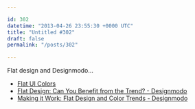 ```yaml
---

id: 302
datetime: "2013-04-26 23:55:30 +0000 UTC"
title: "Untitled #302"
draft: false
permalink: "/posts/302"

---
```


Flat design and Designmodo... 

 
 * [Flat UI Colors](http://flatuicolors.com/)
 * [Flat Design: Can You Benefit from the Trend? - Designmodo](http://designmodo.com/flat-design/)
 * [Making it Work: Flat Design and Color Trends - Designmodo](http://designmodo.com/flat-design-colors/)


